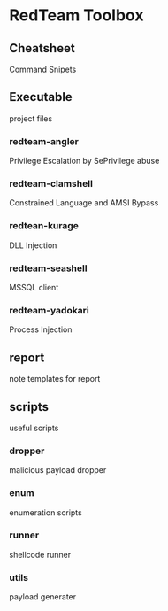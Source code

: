 # RedTeam Toolbox

## Cheatsheet
Command Snipets

## Executable
project files

### redteam-angler
Privilege Escalation by SePrivilege abuse

### redteam-clamshell
Constrained Language and AMSI Bypass

### redtean-kurage
DLL Injection

### redteam-seashell
MSSQL client

### redteam-yadokari
Process Injection

## report
note templates for report

## scripts
useful scripts

### dropper
malicious payload dropper

### enum
enumeration scripts

### runner
shellcode runner

### utils
payload generater